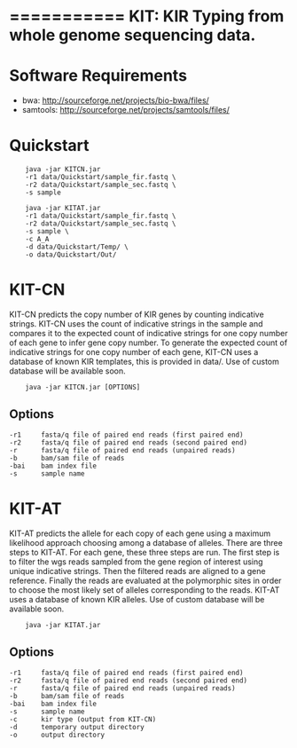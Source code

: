 ===========
KIT: KIR Typing from whole genome sequencing data. 
===========

Software Requirements 
=========

* bwa: http://sourceforge.net/projects/bio-bwa/files/ 
* samtools: http://sourceforge.net/projects/samtools/files/

Quickstart
=========

		java -jar KITCN.jar
        -r1 data/Quickstart/sample_fir.fastq \
        -r2 data/Quickstart/sample_sec.fastq \
        -s sample
        
		java -jar KITAT.jar
        -r1 data/Quickstart/sample_fir.fastq \
        -r2 data/Quickstart/sample_sec.fastq \
        -s sample \
        -c A_A
        -d data/Quickstart/Temp/ \
        -o data/Quickstart/Out/

KIT-CN
=========

KIT-CN predicts the copy number of KIR genes by counting indicative strings. KIT-CN uses the count of indicative strings in the sample and compares it to the expected count of indicative strings for one copy number of each gene to infer gene copy number. To generate the expected count of indicative strings for one copy number of each gene, KIT-CN uses a database of known KIR templates, this is provided in data/. Use of custom database will be available soon. 

		java -jar KITCN.jar [OPTIONS]

Options
-------------
	-r1		fasta/q file of paired end reads (first paired end) 
	-r2 	fasta/q file of paired end reads (second paired end)
	-r 		fasta/q file of paired end reads (unpaired reads)
	-b 		bam/sam file of reads
	-bai 	bam index file 
	-s		sample name

KIT-AT
=========

KIT-AT predicts the allele for each copy of each gene using a maximum likelihood approach choosing among a database of alleles. There are three steps to KIT-AT. For each gene, these three steps are run. The first step is to filter the wgs reads sampled from the gene region of interest using unique indicative strings. Then the filtered reads are aligned to a gene reference. Finally the reads are evaluated at the polymorphic sites in order to choose the most likely set of alleles corresponding to the reads. KIT-AT uses a database of known KIR alleles. Use of custom database will be available soon. 

		java -jar KITAT.jar

Options
-------------
	-r1		fasta/q file of paired end reads (first paired end)
	-r2 	fasta/q file of paired end reads (second paired end)
	-r 		fasta/q file of paired end reads (unpaired reads)
	-b 		bam/sam file of reads
	-bai 	bam index file 
	-s		sample name
	-c 		kir type (output from KIT-CN)
	-d 		temporary output directory
	-o 		output directory




